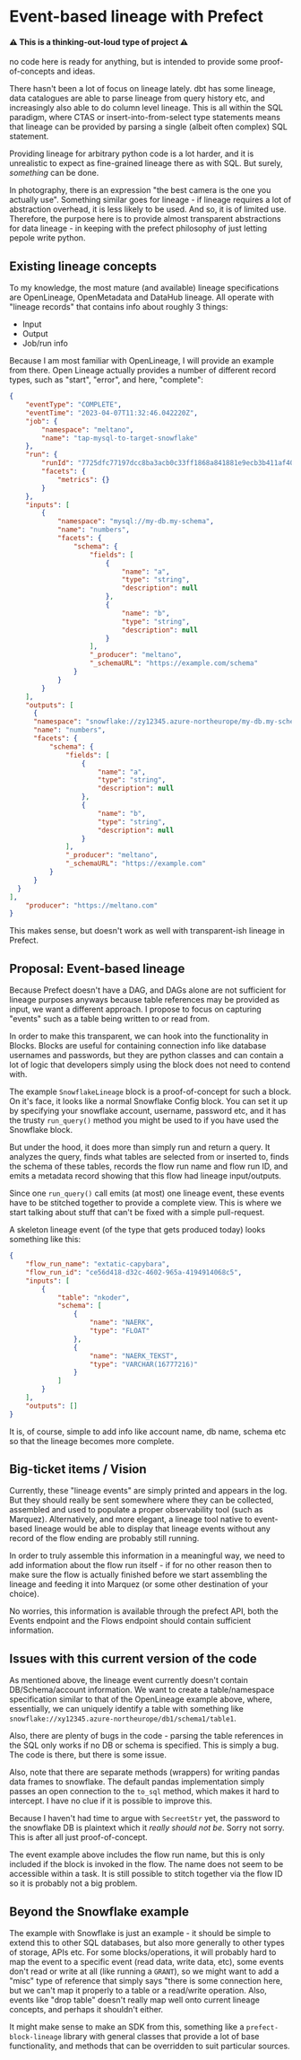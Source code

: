 # Event-based lineage with Prefect

#### ⚠️ This is a thinking-out-loud type of project ⚠️
no code here is ready for anything, but is intended to provide some proof-of-concepts and ideas.

There hasn't been a lot of focus on lineage lately. dbt has some lineage, data catalogues are able to parse lineage from query history etc, and increasingly also able to do column level lineage. This is all within the SQL paradigm, where CTAS or insert-into-from-select type statements means that lineage can be provided by parsing a single (albeit often complex) SQL statement.

Providing lineage for arbitrary python code is a lot harder, and it is unrealistic to expect as fine-grained lineage there as with SQL. But surely, _something_ can be done.

In photography, there is an expression "the best camera is the one you actually use". Something similar goes for lineage - if lineage requires a lot of abstraction overhead, it is less likely to be used. And so, it is of limited use. Therefore, the purpose here is to provide almost transparent abstractions for data lineage - in keeping with the prefect philosophy of just letting pepole write python.

## Existing lineage concepts
To my knowledge, the most mature (and available) lineage specifications are OpenLineage, OpenMetadata and DataHub lineage. All operate with "lineage records" that contains info about roughly 3 things:
- Input
- Output
- Job/run info

Because I am most familiar with OpenLineage, I will provide an example from there. Open Lineage actually provides a number of different record types, such as "start", "error", and here, "complete":

```json
{
    "eventType": "COMPLETE",
    "eventTime": "2023-04-07T11:32:46.042220Z",
    "job": {
        "namespace": "meltano",
        "name": "tap-mysql-to-target-snowflake"
    },
    "run": {
        "runId": "7725dfc77197dcc8ba3acb0c33ff1868a841881e9ecb3b411af406ede9bebc3d",
        "facets": {
            "metrics": {}
        }
    },
    "inputs": [
        {
            "namespace": "mysql://my-db.my-schema",
            "name": "numbers",
            "facets": {
                "schema": {
                    "fields": [
                        {
                            "name": "a",
                            "type": "string",
                            "description": null
                        },
                        {
                            "name": "b",
                            "type": "string",
                            "description": null
                        }
                    ],
                    "_producer": "meltano",
                    "_schemaURL": "https://example.com/schema"
                }
            }
        }
    ],
    "outputs": [
      {
      "namespace": "snowflake://zy12345.azure-northeurope/my-db.my-schema",
      "name": "numbers",
      "facets": {
          "schema": {
              "fields": [
                  {
                      "name": "a",
                      "type": "string",
                      "description": null
                  },
                  {
                      "name": "b",
                      "type": "string",
                      "description": null
                  }
              ],
              "_producer": "meltano",
              "_schemaURL": "https://example.com"
          }
      }
  }
],
    "producer": "https://meltano.com"
}
```

This makes sense, but doesn't work as well with transparent-ish lineage in Prefect.


## Proposal: Event-based lineage
Because Prefect doesn't have a DAG, and DAGs alone are not sufficient for lineage purposes anyways because table references may be provided as input, we want a different approach. I propose to focus on capturing "events" such as a table being written to or read from.

In order to make this transparent, we can hook into the functionality in Blocks. Blocks are useful for containing connection info like database usernames and passwords, but they are python classes and can contain a lot of logic that developers simply using the block does not need to contend with.

The example `SnowflakeLineage` block is a proof-of-concept for such a block. On it's face, it looks like a normal Snowflake Config block. You can set it up by specifying your snowflake account, username, password etc, and it has the trusty `run_query()` method you might be used to if you have used the Snowflake block.

But under the hood, it does more than simply run and return a query. It analyzes the query, finds what tables are selected from or inserted to, finds the schema of these tables, records the flow run name and flow run ID, and emits a metadata record showing that this flow had lineage input/outputs.

Since one `run_query()` call emits (at most) one lineage event, these events have to be stitched together to provide a complete view. This is where we start talking about stuff that can't be fixed with a simple pull-request.

A skeleton lineage event (of the type that gets produced today) looks something like this:

```json
{
    "flow_run_name": "extatic-capybara",
    "flow_run_id": "ce56d418-d32c-4602-965a-4194914068c5",
    "inputs": [
        {
            "table": "nkoder",
            "schema": [
                {
                    "name": "NAERK",
                    "type": "FLOAT"
                },
                {
                    "name": "NAERK_TEKST",
                    "type": "VARCHAR(16777216)"
                }
            ]
        }
    ],
    "outputs": []
}
```

It is, of course, simple to add info like account name, db name, schema etc so that the lineage becomes more complete.

## Big-ticket items / Vision
Currently, these "lineage events" are simply printed and appears in the log. But they should really be sent somewhere where they can be collected, assembled and used to populate a proper observability tool (such as Marquez). Alternatively, and more elegant, a lineage tool native to event-based lineage would be able to display that lineage events without any record of the flow ending are probably still running.

In order to truly assemble this information in a meaningful way, we need to add information about the flow run itself - if for no other reason then to make sure the flow is actually finished before we start assembling the lineage and feeding it into Marquez (or some other destination of your choice).

No worries, this information is available through the prefect API, both the Events endpoint and the Flows endpoint should contain sufficient information.


## Issues with this current version of the code
As mentioned above, the lineage event currently doesn't contain DB/Schema/account information. We want to create a table/namespace specification similar to that of the OpenLineage example above, where, essentially, we can uniquely identify a table with something like `snowflake://xy12345.azure-northeurope/db1/schema1/table1`.

Also, there are plenty of bugs in the code - parsing the table references in the SQL only works if no DB or schema is specified. This is simply a bug. The code is there, but there is some issue.

Also, note that there are separate methods (wrappers) for writing pandas data frames to snowflake. The default pandas implementation simply passes an open connection to the `to_sql` method, which makes it hard to intercept. I have no clue if it is possible to improve this.

Because I haven't had time to argue with `SecreetStr` yet, the password to the snowflake DB is plaintext which it *really should not be*. Sorry not sorry. This is after all just proof-of-concept.

The event example above includes the flow run name, but this is only included if the block is invoked in the flow. The name does not seem to be accessible within a task. It is still possible to stitch together via the flow ID so it is probably not a big problem.


## Beyond the Snowflake example
The example with Snowflake is just an example - it should be simple to extend this to other SQL databases, but also more generally to other types of storage, APIs etc. For some blocks/operations, it will probably hard to map the event to a specific event (read data, write data, etc), some events don't read or write at all (like running a `GRANT`), so we might want to add a "misc" type of reference that simply says "there is some connection here, but we can't map it properly to a table or a read/write operation. Also, events like "drop table" doesn't really map well onto current lineage concepts, and perhaps it shouldn't either. 

It might make sense to make an SDK from this, something like a `prefect-block-lineage` library with general classes that provide a lot of base functionality, and methods that can be overridden to suit particular sources.


